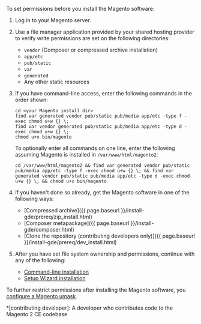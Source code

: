 To set permissions before you install the Magento software:

1.	Log in to your Magento server.
2.	Use a file manager application provided by your shared hosting provider to verify write permissions are set on the following directories:

	*	`vendor` (Composer or compressed archive installation)
	*	`app/etc`
	*	`pub/static`
	*	`var`
	*	`generated`
	*	Any other static resources

2.	If you have command-line access, enter the following commands in the order shown:

		cd <your Magento install dir>
		find var generated vendor pub/static pub/media app/etc -type f -exec chmod u+w {} \;
		find var vendor generated pub/static pub/media app/etc -type d -exec chmod u+w {} \;
		chmod u+x bin/magento

	To optionally enter all commands on one line, enter the following assuming Magento is installed in `/var/www/html/magento2`:

		cd /var/www/html/magento2 && find var generated vendor pub/static pub/media app/etc -type f -exec chmod u+w {} \; && find var generated vendor pub/static pub/media app/etc -type d -exec chmod u+w {} \; && chmod u+x bin/magento
3.	If you haven't done so already, get the Magento software in one of the following ways:

	*	[Compressed archive]({{ page.baseurl }}/install-gde/prereq/zip_install.html)
	*	[Composer metapackage]({{ page.baseurl }}/install-gde/composer.html)
	*	[Clone the repository (contributing developers only)]({{ page.baseurl }}/install-gde/prereq/dev_install.html)
4.	After you have set file system ownership and permissions, continue with any of the following:

	*	[Command-line installation]({{page.baseurl}}/install-gde/install/cli/install-cli.html)
	*	[Setup Wizard installation]({{page.baseurl}}/install-gde/install/web/install-web.html)

<div class="bs-callout bs-callout-info" id="info">
  <p>To further restrict permissions after installing the Magento software, you <a href="{{page.baseurl}}/install-gde/install/post-install-umask.html">configure a Magento umask</a>.</p>
</div>


*[contributing developer]: A developer who contributes code to the Magento 2 CE codebase
